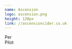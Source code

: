 ```yaml
---
name: Ascension
logo: ascension.png
height: 120px
link: //ascensioncider.co.uk
---
```

<ul style="list-style-type:none; margin:0; padding:0;">
  <li>Per</li>
  <li>Pilot</li>
</ul>

